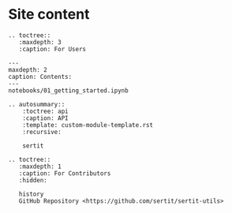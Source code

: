 ```{include} ../README.md
```

# Site content

```{eval-rst}
.. toctree::
   :maxdepth: 3
   :caption: For Users
```


```{toctree}
---
maxdepth: 2
caption: Contents:
---
notebooks/01_getting_started.ipynb
```

```{eval-rst}
.. autosummary::
    :toctree: api
    :caption: API
    :template: custom-module-template.rst
    :recursive:

    sertit
```

```{eval-rst}
.. toctree::
   :maxdepth: 1
   :caption: For Contributors
   :hidden:

   history
   GitHub Repository <https://github.com/sertit/sertit-utils>
```

